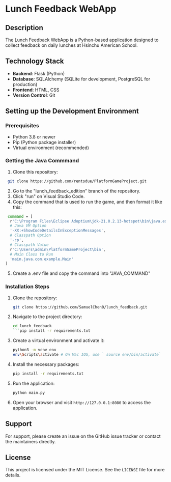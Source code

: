 # Lunch Feedback WebApp

## Description

The Lunch Feedback WebApp is a Python-based application designed to collect feedback on daily lunches at Hsinchu American School.

## Technology Stack

- **Backend**: Flask (Python)
- **Database**: SQLAlchemy (SQLite for development, PostgreSQL for production)
- **Frontend**: HTML, CSS
- **Version Control**: Git

## Setting up the Development Environment

### Prerequisites

- Python 3.8 or newer
- Pip (Python package installer)
- Virtual environment (recommended)

### Getting the Java Commmand
1. Clone this repository:
  ```sh
   git clone https://github.com/rentsdue/PlatformGameProject.git
   ```
2. Go to the "lunch_feedback_edition" branch of the repository.
3. Click "run" on Visual Studio Code.
4. Copy the command that is used to run the game, and then format it like this:
  ```sh
   command = [
    r'C:\Program Files\Eclipse Adoptium\jdk-21.0.2.13-hotspot\bin\java.exe',
    # Java VM Option
    '-XX:+ShowCodeDetailsInExceptionMessages',
    # Classpath Option
    '-cp',
    # Classpath Value
    r'C:\Users\admin\PlatformGameProject\bin',
    # Main Class to Run
    'main.java.com.example.Main'
]
   ```
5. Create a .env file and copy the command into "JAVA_COMMAND"

### Installation Steps

1. Clone the repository:
   ```sh
   git clone https://github.com/SamuelChen0/lunch_feedback.git
   ```
   
2. Navigate to the project directory:
   ```sh
   cd lunch_feedback
   ```pip install -r requirements.txt

3. Create a virtual environment and activate it:
   ```sh
   python3 -m venv env
   env\Scripts\activate # On Mac IOS, use ` source env/bin/activate`
   ```

4. Install the necessary packages:
   ```sh
   pip install -r requirements.txt
   ```    

6. Run the application:
   ```sh
   python main.py
   ```

7. Open your browser and visit `http://127.0.0.1:8080` to access the application.

## Support

For support, please create an issue on the GitHub issue tracker or contact the maintainers directly.

## License

This project is licensed under the MIT License. See the `LICENSE` file for more details.
